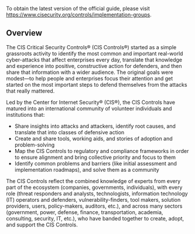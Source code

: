 To obtain the latest version of the official guide, please visit https://www.cisecurity.org/controls/implementation-groups.

## Overview

The CIS Critical Security Controls® (CIS Controls®) started as a simple grassroots activity to identify the most common and important real-world cyber-attacks that affect enterprises every day, translate that knowledge and experience into positive, constructive action for defenders, and then share that information with a wider audience. The original goals were modest—to help people and enterprises focus their attention and get started on the most important steps to defend themselves from the attacks that really mattered.

Led by the Center for Internet Security® (CIS®), the CIS Controls have matured into an international community of volunteer individuals and institutions that:
- Share insights into attacks and attackers, identify root causes, and translate that into classes of defensive action
- Create and share tools, working aids, and stories of adoption and problem-solving
- Map the CIS Controls to regulatory and compliance frameworks in order to ensure alignment and bring collective priority and focus to them
- Identify common problems and barriers (like initial assessment and implementation roadmaps), and solve them as a community

The CIS Controls reflect the combined knowledge of experts from every part of the
ecosystem (companies, governments, individuals), with every role (threat responders
and analysts, technologists, information technology (IT) operators and defenders,
vulnerability-finders, tool makers, solution providers, users, policy-makers, auditors,
etc.), and across many sectors (government, power, defense, finance, transportation,
academia, consulting, security, IT, etc.), who have banded together to create, adopt, and
support the CIS Controls.